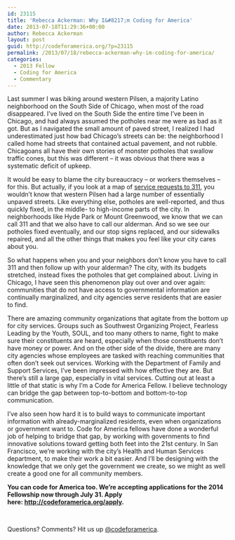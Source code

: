 ```yaml
---
id: 23115
title: 'Rebecca Ackerman: Why I&#8217;m Coding for America'
date: 2013-07-18T11:29:36+00:00
author: Rebecca Ackerman
layout: post
guid: http://codeforamerica.org/?p=23115
permalink: /2013/07/18/rebecca-ackerman-why-im-coding-for-america/
categories:
  - 2013 Fellow
  - Coding for America
  - Commentary
---
```

<p dir="ltr">
  Last summer I was biking around western Pilsen, a majority Latino neighborhood on the South Side of Chicago, when most of the road disappeared. I&#8217;ve lived on the South Side the entire time I&#8217;ve been in Chicago, and had always assumed the potholes near me were as bad as it got. But as I navigated the small amount of paved street, I realized I had underestimated just how bad Chicago’s streets can be: the neighborhood I called home had streets that contained actual pavement, and not rubble. Chicagoans all have their own stories of monster potholes that swallow traffic cones, but this was different &#8211; it was obvious that there was a systematic deficit of upkeep.
</p>

<p dir="ltr">
  It would be easy to blame the city bureaucracy &#8211; or workers themselves &#8211; for this. But actually, if you look at a map of <a href="http://potholes.311servic.es/">service requests to 311</a>, you wouldn’t know that western Pilsen had a large number of essentially unpaved streets. Like everything else, potholes are well-reported, and thus quickly fixed, in the middle- to high-income parts of the city. In neighborhoods like Hyde Park or Mount Greenwood, we know that we can call 311 and that we also have to call our alderman. And so we see our potholes fixed eventually, and our stop signs replaced, and our sidewalks repaired, and all the other things that makes you feel like your city cares about you.
</p>

<p dir="ltr">
  So what happens when you and your neighbors don’t know you have to call 311 and then follow up with your alderman? The city, with its budgets stretched, instead fixes the potholes that get complained about. Living in Chicago, I have seen this phenomenon play out over and over again: communities that do not have access to governmental information are continually marginalized, and city agencies serve residents that are easier to find.
</p>

<p dir="ltr">
  There are amazing community organizations that agitate from the bottom up for city services. Groups such as Southwest Organizing Project, Fearless Leading by the Youth, SOUL, and too many others to name, fight to make sure their constituents are heard, especially when those constituents don’t have money or power. And on the other side of the divide, there are many city agencies whose employees are tasked with reaching communities that often don’t seek out services. Working with the Department of Family and Support Services, I’ve been impressed with how effective they are. But there’s still a large gap, especially in vital services. Cutting out at least a little of that static is why I&#8217;m a Code for America Fellow. I believe technology can bridge the gap between top-to-bottom and bottom-to-top communication.
</p>

<p dir="ltr">
  I’ve also seen how hard it is to build ways to communicate important information with already-marginalized residents, even when organizations or government want to. Code for America fellows have done a wonderful job of helping to bridge that gap, by working with governments to find innovative solutions toward getting both feet into the 21st century. In San Francisco, we’re working with the city’s Health and Human Services department, to make their work a bit easier. And I’ll be designing with the knowledge that we only get the government we create, so we might as well create a good one for all community members.
</p>

**You can code for America too. We’re accepting applications for the 2014 Fellowship now through July 31. Apply here: <a href="http://codeforamerica.org/apply" target="_blank">http://codeforamerica.org/apply</a>.**

&nbsp;

Questions? Comments? Hit us up <a href="http://twitter.com/codeforamerica" target="_blank">@codeforamerica</a>.
